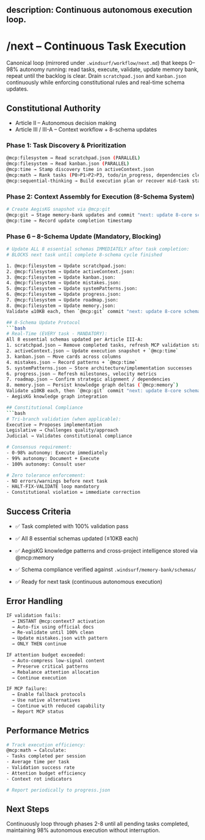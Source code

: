 description: Continuous autonomous execution loop.
---

# /next – Continuous Task Execution

Canonical loop (mirrored under `.windsurf/workflow/next.md`) that keeps 0–98% autonomy running: read tasks, execute, validate, update memory bank, repeat until the backlog is clear.
Drain `scratchpad.json` and `kanban.json` continuously while enforcing constitutional rules and real-time schema updates.

## Constitutional Authority
- Article II – Autonomous decision making
- Article III / III-A – Context workflow + 8-schema updates

### Phase 1: Task Discovery & Prioritization
```bash
@mcp:filesystem → Read scratchpad.json (PARALLEL)
@mcp:filesystem → Read kanban.json (PARALLEL)
@mcp:time → Stamp discovery time in activeContext.json
@mcp:math → Rank tasks (P0>P1>P2>P3, todo/in_progress, dependencies clear)
@mcp:sequential-thinking → Build execution plan or recover mid-task state
```

### Phase 2: Context Assembly for Execution (8-Schema System)
```bash
# Create AegisKG snapshot via @mcp:git
@mcp:git → Stage memory-bank updates and commit "next: update 8-core schemas"
@mcp:time → Record update completion timestamp
```

### Phase 6 – 8-Schema Update (Mandatory, Blocking)
```bash
# Update ALL 8 essential schemas IMMEDIATELY after task completion:
# BLOCKS next task until complete 8-schema cycle finished

1. @mcp:filesystem → Update scratchpad.json:
2. @mcp:filesystem → Update activeContext.json:
3. @mcp:filesystem → Update kanban.json:
4. @mcp:filesystem → Update mistakes.json:
5. @mcp:filesystem → Update systemPatterns.json:
6. @mcp:filesystem → Update progress.json:
7. @mcp:filesystem → Update roadmap.json:
8. @mcp:filesystem → Update memory.json:
Validate ≤10KB each, then `@mcp:git` commit "next: update 8-core schemas" and log completion via `@mcp:time`

## 8-Schema Update Protocol
```bash
# Real-Time (EVERY task - MANDATORY):
All 8 essential schemas updated per Article III-A:
1. scratchpad.json – Remove completed tasks, refresh MCP validation state
2. activeContext.json – Update execution snapshot + `@mcp:time`
3. kanban.json – Move cards across columns
4. mistakes.json – Record patterns + `@mcp:time`
5. systemPatterns.json – Store architecture/implementation successes
6. progress.json – Refresh milestones, velocity metrics
7. roadmap.json – Confirm strategic alignment / dependencies
8. memory.json – Persist knowledge graph deltas (`@mcp:memory`)
Validate ≤10KB each, then `@mcp:git` commit "next: update 8-core schemas" and log completion via `@mcp:time`
- AegisKG knowledge graph integration

## Constitutional Compliance
```bash
# Tri-branch validation (when applicable):
Executive → Proposes implementation
Legislative → Challenges quality/approach
Judicial → Validates constitutional compliance

# Consensus requirement:
- 0-98% autonomy: Execute immediately
- 99% autonomy: Document + Execute
- 100% autonomy: Consult user

# Zero tolerance enforcement:
- NO errors/warnings before next task
- HALT-FIX-VALIDATE loop mandatory
- Constitutional violation = immediate correction
```

## Success Criteria
- ✅ Task completed with 100% validation pass
- ✅ All 8 essential schemas updated (≤10KB each)
- ✅ AegisKG knowledge patterns and cross-project intelligence stored via @mcp:memory
- ✅ Schema compliance verified against `.windsurf/memory-bank/schemas/`
 
- ✅ Ready for next task (continuous autonomous execution)

## Error Handling
```bash
IF validation fails:
  → INSTANT @mcp:context7 activation
  → Auto-fix using official docs
  → Re-validate until 100% clean
  → Update mistakes.json with pattern
  → ONLY THEN continue

IF attention budget exceeded:
  → Auto-compress low-signal content
  → Preserve critical patterns
  → Rebalance attention allocation
  → Continue execution

IF MCP failure:
  → Enable fallback protocols
  → Use native alternatives
  → Continue with reduced capability
  → Report MCP status
```

## Performance Metrics
```bash
# Track execution efficiency:
@mcp:math → Calculate:
- Tasks completed per session
- Average time per task
- Validation success rate
- Attention budget efficiency
- Context rot indicators

# Report periodically to progress.json
```

## Next Steps
Continuously loop through phases 2-8 until all pending tasks completed, maintaining 98% autonomous execution without interruption.
